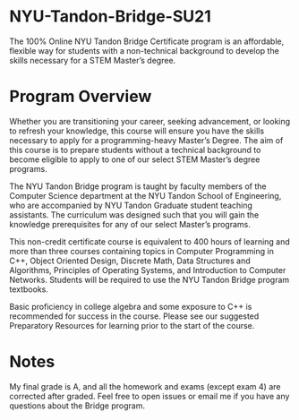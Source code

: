 # NYU-Tandon-Bridge-SU21

The 100% Online NYU Tandon Bridge Certificate program is an affordable, flexible way for students with a non-technical background to develop the skills necessary for a STEM Master’s degree.

# Program Overview
Whether you are transitioning your career, seeking advancement, or looking to refresh your knowledge, this course will ensure you have the skills necessary to apply for a programming-heavy Master’s Degree. The aim of this course is to prepare students without a technical background to become eligible to apply to one of our select STEM Master’s degree programs.

The NYU Tandon Bridge program is taught by faculty members of the Computer Science department at the NYU Tandon School of Engineering, who are accompanied by NYU Tandon Graduate student teaching assistants. The curriculum was designed such that you will gain the knowledge prerequisites for any of our select Master’s programs.

This non-credit certificate course is equivalent to 400 hours of learning and more than three courses containing topics in Computer Programming in C++, Object Oriented Design, Discrete Math, Data Structures and Algorithms, Principles of Operating Systems, and Introduction to Computer Networks. Students will be required to use the NYU Tandon Bridge program textbooks.

Basic proficiency in college algebra and some exposure to C++ is recommended for success in the course. Please see our suggested Preparatory Resources for learning prior to the start of the course.

# Notes
My final grade is A, and all the homework and exams (except exam 4) are corrected after graded. Feel free to open issues or email me if you have any questions about the Bridge program.
